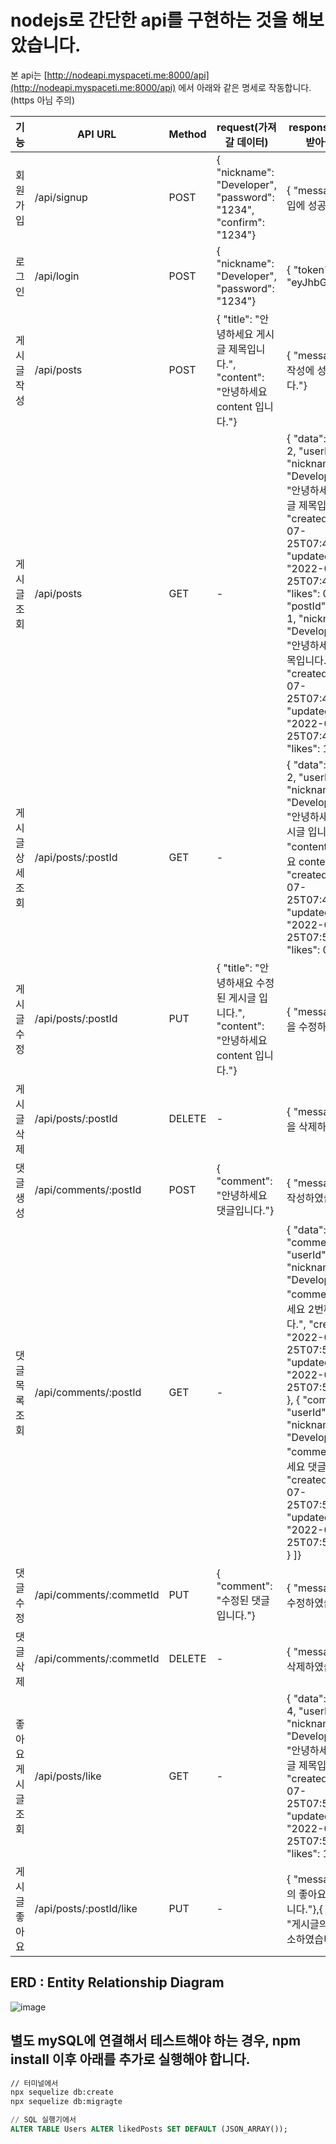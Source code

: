 # nodejs로 간단한 api를 구현하는 것을 해보았습니다.

본 api는 [http://nodeapi.myspaceti.me:8000/api](http://nodeapi.myspaceti.me:8000/api) 에서 아래와 같은 명세로 작동합니다. (https 아님 주의)

| 기능               | API URL                 | Method | request(가져 갈 데이터)                                                                 | response(서버로부터 받아올 데이터)                                                                                                                                                                                                                                                                                                                                                                                |
| ------------------ | ----------------------- | ------ | --------------------------------------------------------------------------------------- | ----------------------------------------------------------------------------------------------------------------------------------------------------------------------------------------------------------------------------------------------------------------------------------------------------------------------------------------------------------------------------------------------------------------- |
| 회원 가입          | /api/signup             | POST   | { "nickname": "Developer", "password": "1234", "confirm": "1234"}                       | { "message": "회원 가입에 성공하였습니다."}                                                                                                                                                                                                                                                                                                                                                                       |
| 로그인             | /api/login              | POST   | { "nickname": "Developer", "password": "1234"}                                          | { "token": "eyJhbGciO......."}                                                                                                                                                                                                                                                                                                                                                                                    |
| 게시글 작성        | /api/posts              | POST   | { "title": "안녕하세요 게시글 제목입니다.", "content": "안녕하세요 content 입니다."}    | { "message": "게시글 작성에 성공하였습니다."}                                                                                                                                                                                                                                                                                                                                                                     |
| 게시글 조회        | /api/posts              | GET    | -                                                                                       | { "data": [ { "postId": 2, "userId": 1, "nickname": "Developer", "title": "안녕하세요 2번째 게시글 제목입니다.", "createdAt": "2022-07-25T07:45:56.000Z", "updatedAt": "2022-07-25T07:45:56.000Z", "likes": 0 }, { "postId": 1, "userId": 1, "nickname": "Developer", "title": "안녕하세요 게시글 제목입니다.", "createdAt": "2022-07-25T07:45:15.000Z", "updatedAt": "2022-07-25T07:45:15.000Z", "likes": 1 } ]} |
| 게시글 상세 조회   | /api/posts/:postId      | GET    | -                                                                                       | { "data": { "postId": 2, "userId": 1, "nickname": "Developer", "title": "안녕하새요 수정된 게시글 입니다.", "content": "안녕하세요 content 입니다.", "createdAt": "2022-07-25T07:45:56.000Z", "updatedAt": "2022-07-25T07:52:09.000Z", "likes": 0}                                                                                                                                                                |
| 게시글 수정        | /api/posts/:postId      | PUT    | { "title": "안녕하새요 수정된 게시글 입니다.", "content": "안녕하세요 content 입니다."} | { "message": "게시글을 수정하였습니다."}                                                                                                                                                                                                                                                                                                                                                                          |
| 게시글 삭제        | /api/posts/:postId      | DELETE | -                                                                                       | { "message": "게시글을 삭제하였습니다."}                                                                                                                                                                                                                                                                                                                                                                          |
| 댓글 생성          | /api/comments/:postId   | POST   | { "comment": "안녕하세요 댓글입니다."}                                                  | { "message": "댓글을 작성하였습니다."}                                                                                                                                                                                                                                                                                                                                                                            |
| 댓글 목록 조회     | /api/comments/:postId   | GET    | -                                                                                       | { "data": [ { "commentId": 2, "userId": 1, "nickname": "Developer", "comment": "안녕하세요 2번째 댓글입니다.", "createdAt": "2022-07-25T07:54:24.000Z", "updatedAt": "2022-07-25T07:54:24.000Z" }, { "commentId": 1, "userId": 1, "nickname": "Developer", "comment": "안녕하세요 댓글입니다.", "createdAt": "2022-07-25T07:53:31.000Z", "updatedAt": "2022-07-25T07:53:31.000Z" } ]}                             |
| 댓글 수정          | /api/comments/:commetId | PUT    | { "comment": "수정된 댓글입니다."}                                                      | { "message": "댓글을 수정하였습니다."}                                                                                                                                                                                                                                                                                                                                                                            |
| 댓글 삭제          | /api/comments/:commetId | DELETE | -                                                                                       | { "message": "댓글을 삭제하였습니다."}                                                                                                                                                                                                                                                                                                                                                                            |
| 좋아요 게시글 조회 | /api/posts/like         | GET    | -                                                                                       | { "data": [ { "postId": 4, "userId": 1, "nickname": "Developer", "title": "안녕하세요 4번째 게시글 제목입니다.", "createdAt": "2022-07-25T07:58:39.000Z", "updatedAt": "2022-07-25T07:58:39.000Z", "likes": 1 } ]}                                                                                                                                                                                                |
| 게시글 좋아요      | /api/posts/:postId/like | PUT    | -                                                                                       | { "message": "게시글의 좋아요를 등록하였습니다."},{ "message": "게시글의 좋아요를 취소하였습니다."}                                                                                                                                                                                                                                                                                                               |

## ERD : Entity Relationship Diagram

![image](https://s3.us-west-2.amazonaws.com/secure.notion-static.com/08c62cea-a311-4ef0-9579-5e2fe16def2c/Untitled.png?X-Amz-Algorithm=AWS4-HMAC-SHA256&X-Amz-Content-Sha256=UNSIGNED-PAYLOAD&X-Amz-Credential=AKIAT73L2G45EIPT3X45%2F20220805%2Fus-west-2%2Fs3%2Faws4_request&X-Amz-Date=20220805T010127Z&X-Amz-Expires=86400&X-Amz-Signature=a98404c2aaf18bb4ddfedc2ef0ed5b15e648fb3f3129635bff494db538294cfc&X-Amz-SignedHeaders=host&response-content-disposition=filename%20%3D%22Untitled.png%22&x-id=GetObject)


##  별도 mySQL에 연결해서 테스트해야 하는 경우, npm install 이후 아래를 추가로 실행해야 합니다. 

``` bash
// 터미널에서 
npx sequelize db:create
npx sequelize db:migragte
```

``` SQL
// SQL 실행기에서 
ALTER TABLE Users ALTER likedPosts SET DEFAULT (JSON_ARRAY());
```
